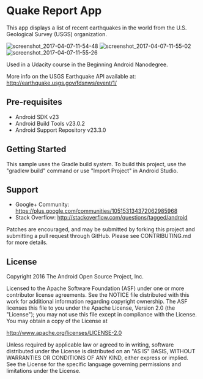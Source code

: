 Quake Report App
===================================

This app displays a list of recent earthquakes in the world
from the U.S. Geological Survey (USGS) organization.

![screenshot_2017-04-07-11-54-48](https://cloud.githubusercontent.com/assets/13584961/24795436/a070ad9a-1b89-11e7-9db2-167b3a754b01.png)
![screenshot_2017-04-07-11-55-02](https://cloud.githubusercontent.com/assets/13584961/24795441/a2c74d4c-1b89-11e7-9bbf-f629553bd7f5.png)
![screenshot_2017-04-07-11-55-26](https://cloud.githubusercontent.com/assets/13584961/24795443/a4bad344-1b89-11e7-9555-fbe68795beab.png)

Used in a Udacity course in the Beginning Android Nanodegree.

More info on the USGS Earthquake API available at:
http://earthquake.usgs.gov/fdsnws/event/1/

Pre-requisites
--------------

- Android SDK v23
- Android Build Tools v23.0.2
- Android Support Repository v23.3.0

Getting Started
---------------

This sample uses the Gradle build system. To build this project, use the
"gradlew build" command or use "Import Project" in Android Studio.

Support
-------

- Google+ Community: https://plus.google.com/communities/105153134372062985968
- Stack Overflow: http://stackoverflow.com/questions/tagged/android

Patches are encouraged, and may be submitted by forking this project and
submitting a pull request through GitHub. Please see CONTRIBUTING.md for more details.

License
-------

Copyright 2016 The Android Open Source Project, Inc.

Licensed to the Apache Software Foundation (ASF) under one or more contributor
license agreements.  See the NOTICE file distributed with this work for
additional information regarding copyright ownership.  The ASF licenses this
file to you under the Apache License, Version 2.0 (the "License"); you may not
use this file except in compliance with the License.  You may obtain a copy of
the License at

http://www.apache.org/licenses/LICENSE-2.0

Unless required by applicable law or agreed to in writing, software
distributed under the License is distributed on an "AS IS" BASIS, WITHOUT
WARRANTIES OR CONDITIONS OF ANY KIND, either express or implied.  See the
License for the specific language governing permissions and limitations under
the License.
